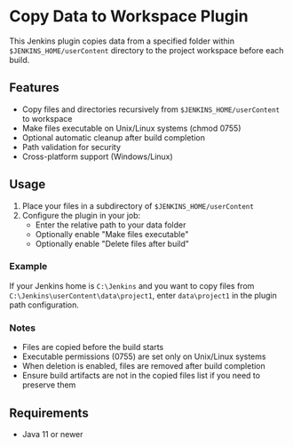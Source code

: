 # Copy Data to Workspace Plugin

This Jenkins plugin copies data from a specified folder within `$JENKINS_HOME/userContent` directory to the project workspace before each build.

## Features

- Copy files and directories recursively from `$JENKINS_HOME/userContent` to workspace
- Make files executable on Unix/Linux systems (chmod 0755)
- Optional automatic cleanup after build completion
- Path validation for security
- Cross-platform support (Windows/Linux)

## Usage

1. Place your files in a subdirectory of `$JENKINS_HOME/userContent`
2. Configure the plugin in your job:
   - Enter the relative path to your data folder
   - Optionally enable "Make files executable"
   - Optionally enable "Delete files after build"

### Example

If your Jenkins home is `C:\Jenkins` and you want to copy files from `C:\Jenkins\userContent\data\project1`, enter `data\project1` in the plugin path configuration.

### Notes

- Files are copied before the build starts
- Executable permissions (0755) are set only on Unix/Linux systems
- When deletion is enabled, files are removed after build completion
- Ensure build artifacts are not in the copied files list if you need to preserve them

## Requirements

- Java 11 or newer